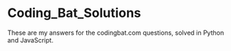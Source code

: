 # Coding_Bat_Solutions

These are my answers for the codingbat.com questions, solved in Python and JavaScript.
